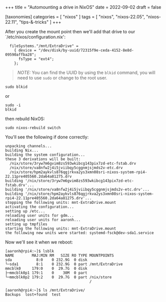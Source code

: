 +++
title = "Automounting a drive in NixOS"
date = 2022-09-02
draft = false

[taxonomies]
categories = [ "nixos" ]
tags = [ "nixos", "nixos-22.05", "nixos-22.11", "tips-&-tricks" ]
+++

After you create the mount point then we'll add that drive to our `/etc/nixos/configuration.nix':
  
```
  fileSystems."/mnt/ExtraDrive" =
    { device = "/dev/disk/by-uuid/72315f9e-ceda-4152-8e8d-09590affba28";
      fsType = "ext4";
    };
```

> *NOTE:* You can find the UUID by using the `blkid` command, you will need to use `sudo` or change to the root user.

```
sudo blkid
```

or 

```
sudo -i
blkid
```

then rebuild NixOS:

```
sudo nixos-rebuild switch
```

You'll see the following if done correctly:

```
unpacking channels...
building Nix...
building the system configuration...
these 3 derivations will be built:
  /nix/store/3ryw7m6gvim8zs593wkibcg143pix7zd-etc-fstab.drv
  /nix/store/va8nfw2j4i5jviibqy5cggnmjsjmds2v-etc.drv
  /nix/store/hpm2aykvls876qgjrkva2ys3xmn08sri-nixos-system-rpi4-22.11pre405560.2da64a81275.drv
building '/nix/store/3ryw7m6gvim8zs593wkibcg143pix7zd-etc-fstab.drv'...
building '/nix/store/va8nfw2j4i5jviibqy5cggnmjsjmds2v-etc.drv'...
building '/nix/store/hpm2aykvls876qgjrkva2ys3xmn08sri-nixos-system-rpi4-22.11pre405560.2da64a81275.drv'...
stopping the following units: mnt-ExtraDrive.mount
activating the configuration...
setting up /etc...
reloading user units for gdm...
reloading user units for aaronh...
setting up tmpfiles
starting the following units: mnt-ExtraDrive.mount
the following new units were started: systemd-fsck@dev-sda1.service
```

Now we'll see it when we reboot:

```
[aaronh@rpi4:~]$ lsblk
NAME        MAJ:MIN RM   SIZE RO TYPE MOUNTPOINTS
sda           8:0    0 232.9G  0 disk 
└─sda1        8:1    0 232.9G  0 part /mnt/ExtraDrive
mmcblk0     179:0    0  29.7G  0 disk 
├─mmcblk0p1 179:1    0    30M  0 part 
└─mmcblk0p2 179:2    0  29.7G  0 part /nix/store
                                      /

[aaronh@rpi4:~]$ ls /mnt/ExtraDrive/
Backups  lost+found  test
```
